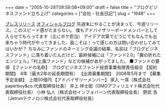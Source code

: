+++
date = "2005-10-28T09:58:08+09:00"
draft = false
title = "ブログビジネスファンド立ち上げ"
categories = ["会社・社長日記"]
slug = "1648"
+++

<a href="http://www.gmo.jp/press/release/20051027.html" target="_blank">プレスリリース</a>
<a href="http://blogfund.jugem.jp/" target="_blank">オフィシャルブログ</a>
先週末にやることが決まって、今週リリース。このスピード感がたまらない。
僕もアドバイザリーボードメンバーとして入らせてもらってます（主にボケ担当）
アイデア次第でどうにでもなんでも出来ちゃう時代がやってきました、我こそは！って感じの方は問い合わせしてみてはいかが？
ちなみにファンドのネーミング会議の結果、名前は「ブログビジネスファンド」に落ち着いたんだけど、最終候補には「ファンド2.0」「翼の折れたエンジェル」「村上風ファンド」などの候補があがってました。
■ファンドの要項
【ファンドの名称】　ブログビジネスファンド投資事業有限責任組合
【契約期間】　8年（最大2年の延長期間有）
【出資募集期間】　2006年5月まで
【募集予定金額】　上限50億円
【アドバイザリーメンバー】
家入 一真（株式会社paperboy&co.代表取締役社長）
井上 祥士郎（GMOアフィリエイト株式会社代表取締役社長）
小林 弘人（株式会社インフォバーン代表取締役会長）
野武 浩（Jetrunテクノロジ株式会社代表取締役社長）
